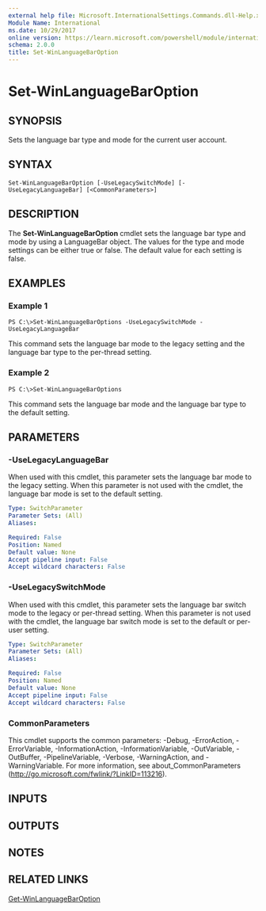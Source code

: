 ```yaml
---
external help file: Microsoft.InternationalSettings.Commands.dll-Help.xml
Module Name: International
ms.date: 10/29/2017
online version: https://learn.microsoft.com/powershell/module/international/set-winlanguagebaroption?view=windowsserver2012r2-ps&wt.mc_id=ps-gethelp
schema: 2.0.0
title: Set-WinLanguageBarOption
---
```


# Set-WinLanguageBarOption

## SYNOPSIS
Sets the language bar type and mode for the current user account.

## SYNTAX

```
Set-WinLanguageBarOption [-UseLegacySwitchMode] [-UseLegacyLanguageBar] [<CommonParameters>]
```

## DESCRIPTION
The **Set-WinLanguageBarOption** cmdlet sets the language bar type and mode by using a LanguageBar object.
The values for the type and mode settings can be either true or false.
The default value for each setting is false.

## EXAMPLES

### Example 1
```
PS C:\>Set-WinLanguageBarOptions -UseLegacySwitchMode -UseLegacyLanguageBar
```

This command sets the language bar mode to the legacy setting and the language bar type to the per-thread setting.

### Example 2
```
PS C:\>Set-WinLanguageBarOptions
```

This command sets the language bar mode and the language bar type to the default setting.

## PARAMETERS

### -UseLegacyLanguageBar
When used with this cmdlet, this parameter sets the language bar mode to the legacy setting.
When this parameter is not used with the cmdlet, the language bar mode is set to the default setting.

```yaml
Type: SwitchParameter
Parameter Sets: (All)
Aliases: 

Required: False
Position: Named
Default value: None
Accept pipeline input: False
Accept wildcard characters: False
```

### -UseLegacySwitchMode
When used with this cmdlet, this parameter sets the language bar switch mode to the legacy or per-thread setting.
When this parameter is not used with the cmdlet, the language bar switch mode is set to the default or per-user setting.

```yaml
Type: SwitchParameter
Parameter Sets: (All)
Aliases: 

Required: False
Position: Named
Default value: None
Accept pipeline input: False
Accept wildcard characters: False
```

### CommonParameters
This cmdlet supports the common parameters: -Debug, -ErrorAction, -ErrorVariable, -InformationAction, -InformationVariable, -OutVariable, -OutBuffer, -PipelineVariable, -Verbose, -WarningAction, and -WarningVariable. For more information, see about_CommonParameters (http://go.microsoft.com/fwlink/?LinkID=113216).

## INPUTS

## OUTPUTS

## NOTES

## RELATED LINKS

[Get-WinLanguageBarOption](./Get-WinLanguageBarOption.md)

